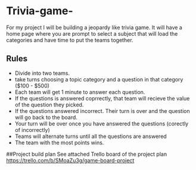 # Trivia-game-
For my project I will be building a jeopardy like trivia game. It will have a home page where you are prompt to select a subject that will load the categories and have time to put the teams together. 


## Rules
- Divide into two teams. 
- take turns choosing a topic category and a question in that category ($100 - $500) 
- Each team will get 1 minute to answer each question. 
- If the questions is answered coprrectly, that team will recieve the value of the question they picked.
- If the questions answered incorrect. Their turn is over and the question will go back to the board.
- Your turn will be over once you have answered the questions (corectly of incorrectly) 
- Teams will alternate turns until all the questions are answered 
- The team with the most points wins. 

##Project build plan 
See attached Trello board of the project plan https://trello.com/b/SMoaZu3g/game-board-project
